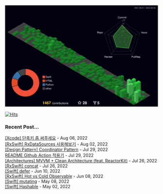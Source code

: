 ![](./profile-3d-contrib/profile-night-green.svg)

[![Hits](https://hits.seeyoufarm.com/api/count/incr/badge.svg?url=https%3A%2F%2Fgithub.com%2Fyim2627%2Fhit-counter&count_bg=%2379C83D&title_bg=%23555555&icon=github.svg&icon_color=%23E7E7E7&title=hits&edge_flat=false)](https://hits.seeyoufarm.com)

### Recent Post...

[[Xcode] 단축키 좀 써주세요](https://limjs-dev.tistory.com/137) - Aug 06, 2022<br>
[[RxSwift] RxDataSources 사용해보기](https://limjs-dev.tistory.com/136) - Aug 02, 2022<br>
[[Design Pattern] Coordinator Pattern](https://limjs-dev.tistory.com/135) - Jul 29, 2022<br>
[README Github Action 적용기](https://limjs-dev.tistory.com/134) - Jul 29, 2022<br>
[[Architectures] MVVM + Clean Architecture (feat. ReactorKit)](https://limjs-dev.tistory.com/133) - Jul 26, 2022<br>
[[RxSwift] concat](https://limjs-dev.tistory.com/132) - Jul 26, 2022<br>
[[Swift] defer](https://limjs-dev.tistory.com/131) - Jun 10, 2022<br>
[[RxSwift] Hot vs Cold Observable](https://limjs-dev.tistory.com/130) - Jun 08, 2022<br>
[[Swift] mutating](https://limjs-dev.tistory.com/129) - May 08, 2022<br>
[[Swift] Hashable](https://limjs-dev.tistory.com/128) - May 02, 2022<br>
